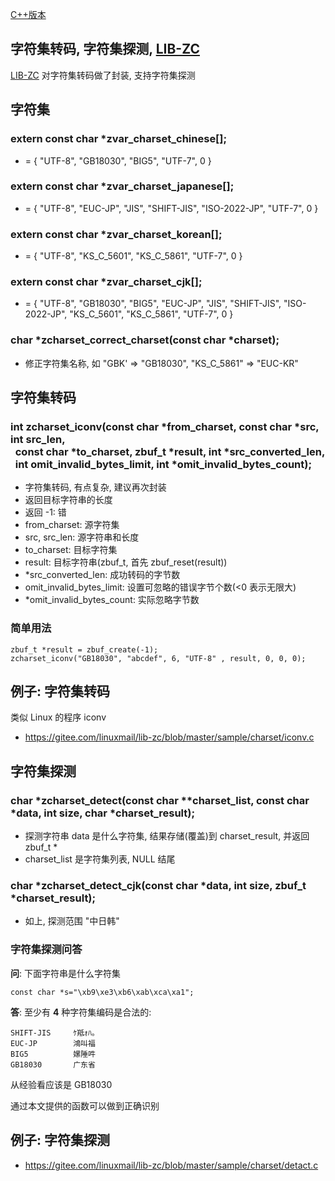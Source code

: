 <A name="readme_md" id="readme_md"></A>

[C++版本](./charset_cpp.md)

## 字符集转码, 字符集探测, [LIB-ZC](https://gitee.com/linuxmail/lib-zc#readme_md)

[LIB-ZC](https://gitee.com/linuxmail/lib-zc#readme_md) 对字符集转码做了封装, 支持字符集探测

## 字符集

### extern const char *zvar_charset_chinese[];

* = { "UTF-8", "GB18030", "BIG5", "UTF-7", 0 } 

### extern const char *zvar_charset_japanese[];

* = { "UTF-8", "EUC-JP", "JIS", "SHIFT-JIS", "ISO-2022-JP", "UTF-7", 0 }

### extern const char *zvar_charset_korean[];

* = { "UTF-8", "KS_C_5601", "KS_C_5861", "UTF-7", 0 }

### extern const char *zvar_charset_cjk[];

* = { "UTF-8", "GB18030", "BIG5", "EUC-JP", "JIS", "SHIFT-JIS", "ISO-2022-JP", "KS_C_5601", "KS_C_5861", "UTF-7", 0 }

### char *zcharset_correct_charset(const char *charset);

* 修正字符集名称, 如 "GBK' =&gt; "GB18030", "KS_C_5861" =&gt; "EUC-KR"

## 字符集转码


### int zcharset_iconv(const char *from_charset, const char *src, int src_len, <BR />&nbsp;&nbsp;const char *to_charset, zbuf_t *result, int *src_converted_len, <BR />&nbsp;&nbsp;int omit_invalid_bytes_limit, int *omit_invalid_bytes_count);

* 字符集转码, 有点复杂, 建议再次封装
* 返回目标字符串的长度
* 返回 -1: 错
* from_charset: 源字符集
* src, src_len: 源字符串和长度
* to_charset: 目标字符集
* result: 目标字符串(zbuf_t, 首先 zbuf_reset(result))
* *src_converted_len: 成功转码的字节数
* omit_invalid_bytes_limit: 设置可忽略的错误字节个数(&lt;0 表示无限大)
* *omit_invalid_bytes_count: 实际忽略字节数

### 简单用法

```
zbuf_t *result = zbuf_create(-1);
zcharset_iconv("GB18030", "abcdef", 6, "UTF-8" , result, 0, 0, 0);
```

## 例子: 字符集转码

类似 Linux 的程序 iconv

* https://gitee.com/linuxmail/lib-zc/blob/master/sample/charset/iconv.c


## 字符集探测

### char *zcharset_detect(const char **charset_list, const char *data, int size, char *charset_result);

* 探测字符串 data 是什么字符集, 结果存储(覆盖)到 charset_result, 并返回 zbuf_t *
* charset_list 是字符集列表, NULL 结尾

### char *zcharset_detect_cjk(const char *data, int size, zbuf_t *charset_result);

* 如上, 探测范围 "中日韩"

### 字符集探测问答

**问**: 下面字符串是什么字符集

```
const char *s="\xb9\xe3\xb6\xab\xca\xa1";

```

**答**: 至少有 **4** 种字符集编码是合法的:

```
SHIFT-JIS     ｹ羝ｫﾊ｡
EUC-JP        鴻叫福
BIG5          嫘陲吽
GB18030       广东省
```

从经验看应该是 GB18030

通过本文提供的函数可以做到正确识别

## 例子: 字符集探测

* https://gitee.com/linuxmail/lib-zc/blob/master/sample/charset/detact.c

